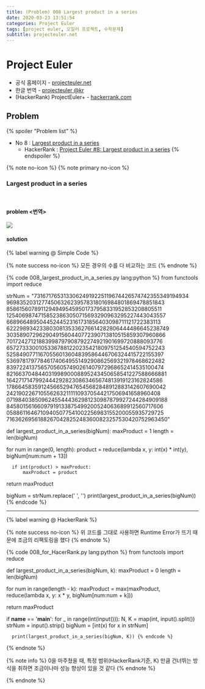 ```yaml
---
title: (Problem) 008 Largest product in a series
date: 2020-03-23 13:51:54
categories: Project Euler
tags: [project euler, 오일러 프로젝트, 수학문제]
subtitle: projecteuler.net
---
```


# Project Euler

- 공식 홈페이지 - [projecteuler.net](https://projecteuler.net/)
- 한글 번역 - [projecteuler @kr](http://euler.synap.co.kr/prob_detail.php?id=1)
- (HackerRank) ProjectEuler+ - [hackerrank.com](https://www.hackerrank.com/contests/projecteuler/challenges)

## Problem

{% spoiler "Problem list" %}
- No 8 : [Largest product in a series](https://projecteuler.net/problem=8)
  - HackerRank : [Project Euler #8: Largest product in a series](https://www.hackerrank.com/contests/projecteuler/challenges/euler008/problem)
{% endspoiler %}

<!-- more -->

{% note no-icon %}
{% note primary no-icon %}

### Largest product in a series

</br>

#### problem  <번역>

<img src="/img/Euler/Problem 8.png">


#### solution

{% label warning @ Simple Code %}

{% note success no-icon %}
  모든 경우의 수를 다 비교하는 코드
{% endnote %}

{% code 008_largest_product_in_a_series.py lang:python %}
from functools import reduce


strNum = "73167176531330624919225119674426574742355349194934\
96983520312774506326239578318016984801869478851843\
85861560789112949495459501737958331952853208805511\
12540698747158523863050715693290963295227443043557\
66896648950445244523161731856403098711121722383113\
62229893423380308135336276614282806444486645238749\
30358907296290491560440772390713810515859307960866\
70172427121883998797908792274921901699720888093776\
65727333001053367881220235421809751254540594752243\
52584907711670556013604839586446706324415722155397\
53697817977846174064955149290862569321978468622482\
83972241375657056057490261407972968652414535100474\
82166370484403199890008895243450658541227588666881\
16427171479924442928230863465674813919123162824586\
17866458359124566529476545682848912883142607690042\
24219022671055626321111109370544217506941658960408\
07198403850962455444362981230987879927244284909188\
84580156166097919133875499200524063689912560717606\
05886116467109405077541002256983155200055935729725\
71636269561882670428252483600823257530420752963450"


def largest_product_in_a_series(bigNum):
  maxProduct = 1
  length = len(bigNum)

  for num in range(0, length):
      product = reduce(lambda x, y: int(x) * int(y), bigNum[num:num + 13])

      if int(product) > maxProduct:
          maxProduct = product

  return maxProduct


bigNum = strNum.replace(' ', '')
print(largest_product_in_a_series(bigNum))
{% endcode %}

---

{% label warning @ HackerRank %}

{% note success no-icon %}
  위 코드를 그대로 사용하면 Runtime Error가 뜨기 때문에 조금의 리팩토링을 했다
{% endnote %}

{% code 008_for_HacerRank.py lang:python %}
from functools import reduce


def largest_product_in_a_series(bigNum, k):
  maxProduct = 0
  length = len(bigNum)

  for num in range(length - k):
      maxProduct = max(maxProduct, reduce(lambda x, y: x * y, bigNum[num:num + k]))

  return maxProduct


if __name__ == '__main__':
  for _ in range(int(input())):
      N, K = map(int, input().split())
      strNum = input().strip()
      bigNum = [int(x) for x in strNum]

      print(largest_product_in_a_series(bigNum, K)) {% endcode %}

{% endnote %}

{% note info %}
0을 마주쳤을 때, 특정 범위(HackerRank기준, K) 만큼 건너뛰는 방식을 취하면 조금이나마 성능 향상이 있을 것 같다
{% endnote %}

{% endnote %}

